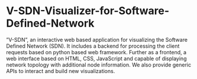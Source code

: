 # V-SDN-Visualizer-for-Software-Defined-Network
”V-SDN”, an interactive web based application for visualizing the Software Defined Network (SDN). It includes a backend for processing the client requests based on python based web framework. Further as a frontend, a web interface based on HTML, CSS, JavaScript and capable of displaying network topology with additional node information. We also provide generic APIs to interact and build new visualizations.
